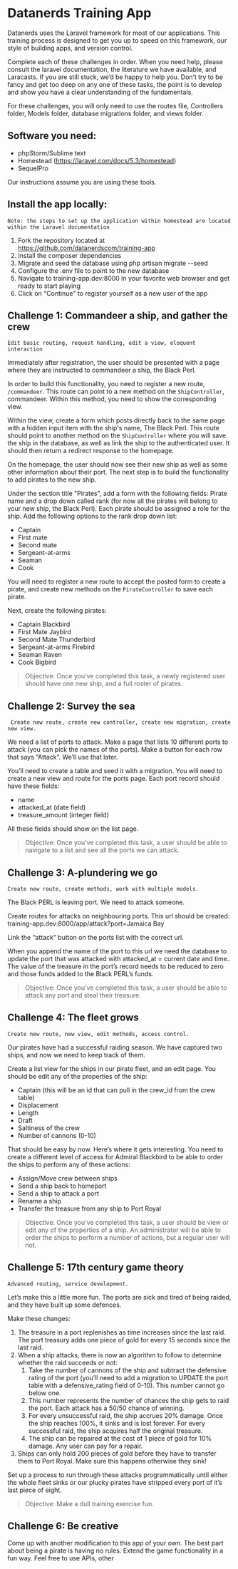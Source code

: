# Datanerds Training App 

Datanerds uses the Laravel framework for most of our applications. This training process is designed to get you up to speed on this framework, our style of building apps, and version control.

Complete each of these challenges in order. When you need help, please consult the laravel documentation, the literature we have available, and Laracasts. If you are still stuck, we’d be happy to help you. Don’t try to be fancy and get too deep on any one of these tasks, the point is to develop and show you have a clear understanding of the fundamentals.

For these challenges, you will only need to use the routes file, Controllers folder, Models folder, database migrations folder, and views folder.

## Software you need:

- phpStorm/Sublime text
- Homestead (https://laravel.com/docs/5.3/homestead)
- SequelPro

Our instructions assume you are using these tools. 

## Install the app locally:
`Note: the steps to set up the application within homestead are located within the Laravel documentation`

1. Fork the repository located at https://github.com/datanerdscom/training-app
2. Install the composer dependencies
3. Migrate and seed the database using php artisan migrate --seed
4. Configure the .env file to point to the new database
5. Navigate to training-app.dev:8000 in your favorite web browser and get ready to start playing
6. Click on "Continue" to register yourself as a new user of the app

## Challenge 1: Commandeer a ship, and gather the crew
`Edit basic routing, request handling, edit a view, eloquent interaction`

Immediately after registration, the user should be presented with a page where they are instructed to commandeer a ship, the Black Perl. 

In order to build this functionality, you need to register a new route, `/commandeer`. This route can point to a new method on the `ShipController`, commandeer. Within this method, you need to show the corresponding view. 

Within the view, create a form which posts directly back to the same page with a hidden input item with the ship's name, The Black Perl. This route should point to another method on the `ShipController` where you will save the ship in the database, as well as link the ship to the authenticated user. It should then return a redirect response to the homepage.

On the homepage, the user should now see their new ship as well as some other information about their port. The next step is to build the functionality to add pirates to the new ship.

Under the section title "Pirates", add a form with the following fields: Pirate name and a drop down called rank (for now all the pirates will belong to your new ship, the Black Perl). Each pirate should be assigned a role for the ship. Add the following options to the rank drop down list:
- Captain
- First mate
- Second mate
- Sergeant-at-arms
- Seaman
- Cook

You will need to register a new route to accept the posted form to create a pirate, and create new methods on the `PirateController` to save each pirate.

Next, create the following pirates:

- Captain Blackbird
- First Mate Jaybird
- Second Mate Thunderbird
- Sergeant-at-arms Firebird
- Seaman Raven
- Cook Bigbird

> Objective: Once you’ve completed this task, a newly registered user should have one new ship, and a full roster of pirates.

## Challenge 2: Survey the sea
` Create new route, create new controller, create new migration, create new view.`

We need a list of ports to attack. Make a page that lists 10 different ports to attack (you can pick the names of the ports). Make a button for each row that says “Attack”. We’ll use that later.

You’ll need to create a table and seed it with a migration. You will need to create a new view and route for the ports page. Each port record should have these fields:
- name
- attacked_at (date field)
- treasure_amount (integer field)

All these fields should show on the list page.

> Objective: Once you’ve completed this task, a user should be able to navigate to a list and see all the ports we can attack.

## Challenge 3: A-plundering we go
`Create new route, create methods, work with multiple models.`

The Black PERL is leaving port. We need to attack someone. 

Create routes for attacks on neighbouring ports. This url should be created: training-app.dev:8000/app/attack?port=Jamaica Bay

Link the “attack” button on the ports list with the correct url.

When you append the name of the port to this url we need the database to update the port that was attacked with attacked_at = current date and time.. The value of the treasure in the port’s record needs to be reduced to zero and those funds added to the Black PERL’s funds.

> Objective: Once you’ve completed this task, a user should be able to attack any port and steal their treasure.

## Challenge 4: The fleet grows
`Create new route, new view, edit methods, access control.`

Our pirates have had a successful raiding season. We have captured two ships, and now we need to keep track of them. 

Create a list view for the ships in our pirate fleet, and an edit page. You should be edit any of the properties of the ship:

- Captain (this will be an id that can pull in the crew_id from the crew table)
- Displacement
- Length
- Draft
- Saltiness of the crew
- Number of cannons (0-10)

That should be easy by now. Here’s where it gets interesting. You need to create a different level of access for Admiral Blackbird to be able to order the ships to perform any of these actions:

- Assign/Move crew between ships
- Send a ship back to homeport
- Send a ship to attack a port
- Rename a ship
- Transfer the treasure from any ship to Port Royal


> Objective: Once you’ve completed this task, a user should be view or edit any of the properties of a ship. An administrator will be able to order the ships to perform a number of actions, but a regular user will not.



## Challenge 5: 17th century game theory
`Advanced routing, service development.`

Let’s make this a little more fun. The ports are sick and tired of being raided, and they have built up some defences.

Make these changes:

1. The treasure in a port replenishes as time increases since the last raid. The port treasury adds one piece of gold for every 15 seconds since the last raid. 
2. When a ship attacks, there is now an algorithm to follow to determine whether the raid succeeds or not:
   1. Take the number of cannons of the ship and subtract the defensive rating of the port (you’ll need to add a migration to UPDATE the port table with a defensive_rating field of 0-10). This number cannot go below one.
   2. This number represents the number of chances the ship gets to raid the port. Each attack has a 50/50 chance of winning. 
   3. For every unsuccessful raid, the ship accrues 20% damage. Once the ship reaches 100%, it sinks and is lost forever. For every successful raid, the ship acquires half the original treasure.
   4. The ship can be repaired at the cost of 1 piece of gold for 10% damage. Any user can pay for a repair.
3. Ships can only hold 200 pieces of gold before they have to transfer them to Port Royal. Make sure this happens otherwise they sink!

Set up a process to run through these attacks programmatically until either the whole fleet sinks or our plucky pirates have stripped every port of it’s last piece of eight.

> Objective: Make a dull training exercise fun.


## Challenge 6: Be creative

Come up with another modification to this app of your own. The best part about being a pirate is having no rules. Extend the game functionality in a fun way. Feel free to use APIs, other 
